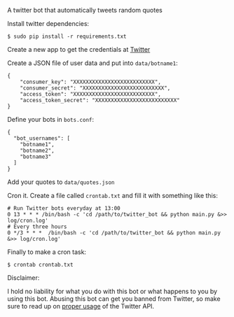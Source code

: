 A twitter bot that automatically tweets random quotes

Install twitter dependencies:

    $ sudo pip install -r requirements.txt

Create a new app to get the credentials at [Twitter](https://apps.twitter.com/)

Create a JSON file of user data and put into `data/botname1`:

    {
        "consumer_key": "XXXXXXXXXXXXXXXXXXXXXXXXXX",
        "consumer_secret": "XXXXXXXXXXXXXXXXXXXXXXXXXX",
        "access_token": "XXXXXXXXXXXXXXXXXXXXXXXXXX",
        "access_token_secret": "XXXXXXXXXXXXXXXXXXXXXXXXXX"
    }

Define your bots in `bots.conf`:

    {
      "bot_usernames": [
        "botname1",
        "botname2",
        "botname3"
      ]
    }

Add your quotes to `data/quotes.json`

Cron it. Create a file called `crontab.txt` and fill it with something like this:

    # Run Twitter bots everyday at 13:00
    0 13 * * * /bin/bash -c 'cd /path/to/twitter_bot && python main.py &>> log/cron.log'
    # Every three hours
    0 */3 * * *  /bin/bash -c 'cd /path/to/twitter_bot && python main.py &>> log/cron.log'
    
Finally to make a cron task:
    
    $ crontab crontab.txt
    
    
Disclaimer:

I hold no liability for what you do with this bot or what happens to you by using this bot. Abusing this bot can get you banned from Twitter, so make sure to read up on [proper usage](https://support.twitter.com/articles/76915-automation-rules-and-best-practices) of the Twitter API.
